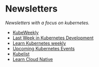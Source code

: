 Newsletters
=======================================================================

*Newsletters with a focus on kubernetes.*

* [KubeWeekly](https://www.cncf.io/kubeweekly/)
* [Last Week in Kubernetes Development](http://lwkd.info/)
* [Learn Kubernetes weekly](https://learnk8s.io/learn-kubernetes-weekly)
* [Upcoming Kubernetes Events](https://kube.events/newsletter)
* [Kubelist](https://kubelist.com/)
* [Learn Cloud Native](https://www.learncloudnative.com/newsletter)

